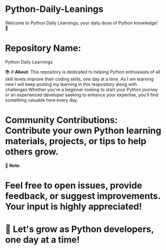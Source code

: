 # Python-Daily-Leanings
Welcome to Python Daily Learnings, your daily dose of Python knowledge! 🐍 

# Repository Name: 
Python Daily Learnings

📚 # **About**:
 This repository is dedicated to helping Python enthusiasts of all skill levels improve their coding skills, one day at a time. As I am learning new I will keep posting my learning in this respository along with challenges.Whether you're a beginner looking to start your Python journey or an experienced developer seeking to enhance your expertise, you'll find something valuable here every day.

# Community Contributions: Contribute your own Python learning materials, projects, or tips to help others grow.

📌 **Note**:
# Feel free to open issues, provide feedback, or suggest improvements. Your input is highly appreciated!


# 🌟 Let's grow as Python developers, one day at a time!
